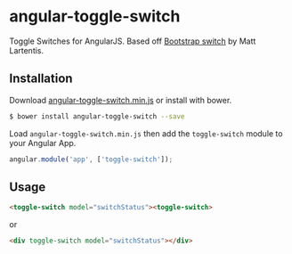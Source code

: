 angular-toggle-switch
=====================

Toggle Switches for AngularJS.  Based off [Bootstrap switch](http://www.larentis.eu/switch/) by Matt Lartentis.

Installation
------------

Download [angular-toggle-switch.min.js](https://raw.github.com/cgarvis/angular-toggle-switch/master/angular-toggle-switch.min.js) or install with bower.

```bash
$ bower install angular-toggle-switch --save
```

Load `angular-toggle-switch.min.js` then add the `toggle-switch` module to your Angular App.

```javascript
angular.module('app', ['toggle-switch']);
```

Usage
-----

```html
<toggle-switch model="switchStatus"><toggle-switch>
```

or

```html
<div toggle-switch model="switchStatus"></div>
```
